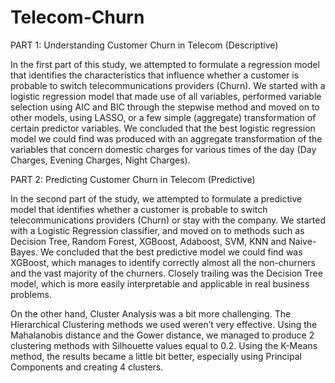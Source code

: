 # Telecom-Churn

PART 1: Understanding Customer Churn in Telecom (Descriptive)

In the first part of this study, we attempted to formulate a regression model that identifies the characteristics that influence whether a customer is probable to switch telecommunications providers (Churn). We started with a logistic regression model that made use of all variables, performed variable selection using AIC and BIC through the stepwise method and moved on to other models, using LASSO, or a few simple (aggregate) transformation of certain predictor variables. We concluded that the best logistic regression model we could find was produced with an aggregate transformation of the variables that concern domestic charges for various times of the day (Day Charges, Evening Charges, Night Charges).

PART 2: Predicting Customer Churn in Telecom (Predictive)

In the second part of the study, we attempted to formulate a predictive model that identifies whether a customer is probable to switch telecommunications providers (Churn) or stay with the company. We started with a Logistic Regression classifier, and moved on to methods such as Decision Tree, Random Forest, XGBoost, Adaboost, SVM, KNN and Naive- Bayes. We concluded that the best predictive model we could find was XGBoost, which manages to identify correctly almost all the non-churners and the vast majority of the churners. Closely trailing was the Decision Tree model, which is more easily interpretable and applicable in real business problems.

On the other hand, Cluster Analysis was a bit more challenging. The Hierarchical Clustering methods we used weren’t very effective. Using the Mahalanobis distance and the Gower distance, we managed to produce 2 clustering methods with Silhouette values equal to 0.2. Using the K-Means method, the results became a little bit better, especially using Principal Components and creating 4 clusters.
